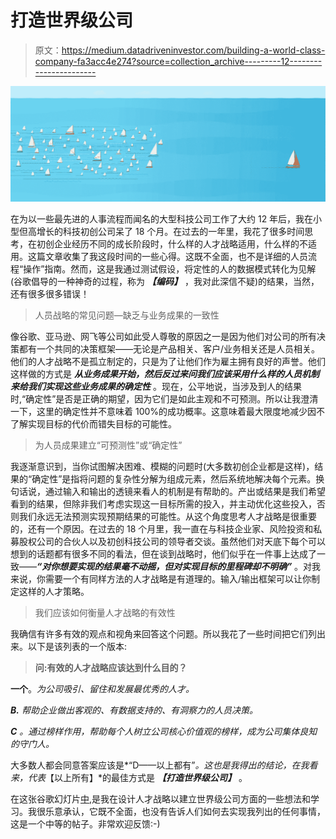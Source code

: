 # 打造世界级公司

> 原文：<https://medium.datadriveninvestor.com/building-a-world-class-company-fa3acc4e274?source=collection_archive---------12----------------------->

![](img/517d35eed02873059b15ab473bed521d.png)

在为以一些最先进的人事流程而闻名的大型科技公司工作了大约 12 年后，我在小型但高增长的科技初创公司呆了 18 个月。在过去的一年里，我花了很多时间思考，在初创企业经历不同的成长阶段时，什么样的人才战略适用，什么样的不适用。这篇文章收集了我这段时间的一些心得。这既不全面，也不是详细的人员流程“操作”指南。然而，这是我通过测试假设，将定性的人的数据模式转化为见解(谷歌倡导的一种神奇的过程，称为 ***【编码】*** ，我对此深信不疑)的结果，当然，还有很多很多错误！

> 人员战略的常见问题—缺乏与业务成果的一致性

像谷歌、亚马逊、网飞等公司如此受人尊敬的原因之一是因为他们对公司的所有决策都有一个共同的决策框架——无论是产品相关、客户/业务相关还是人员相关。他们的人才战略不是孤立制定的，只是为了让他们作为雇主拥有良好的声誉。他们这样做的方式是 ***从业务成果开始，然后反过来问我们应该采用什么样的人员机制来给我们实现这些业务成果的确定性*** 。现在，公平地说，当涉及到人的结果时,“确定性”是否是正确的期望，因为它们是如此主观和不可预测。所以让我澄清一下，这里的确定性并不意味着 100%的成功概率。这意味着最大限度地减少因不了解实现目标的代价而错失目标的可能性。

> 为人员成果建立“可预测性”或“确定性”

我逐渐意识到，当你试图解决困难、模糊的问题时(大多数初创企业都是这样)，结果的“确定性”是指将问题的复杂性分解为组成元素，然后系统地解决每个元素。换句话说，通过输入和输出的透镜来看人的机制是有帮助的。产出或结果是我们希望看到的结果，但除非我们考虑实现这一目标所需的投入，并主动优化这些投入，否则我们永远无法预测实现预期结果的可能性。从这个角度思考人才战略是很重要的，还有一个原因。在过去的 18 个月里，我一直在与科技企业家、风险投资和私募股权公司的合伙人以及初创科技公司的领导者交谈。虽然他们对天底下每个可以想到的话题都有很多不同的看法，但在谈到战略时，他们似乎在一件事上达成了一致——***“对你想要实现的结果毫不动摇，但对实现目标的里程碑却不明确”*** 。对我来说，你需要一个有同样方法的人才战略是有道理的。输入/输出框架可以让你制定这样的人才策略。

> 我们应该如何衡量人才战略的有效性

我确信有许多有效的观点和视角来回答这个问题。所以我花了一些时间把它们列出来。以下是该列表的一个版本:

> **问:有效的人才战略应该达到什么目的？**

**一个**。*为公司吸引、留住和发展最优秀的人才。*

***B.*** *帮助企业做出客观的、有数据支持的、有洞察力的人员决策。*

***C*** *。通过榜样作用，帮助每个人树立公司核心价值观的榜样，成为公司集体良知的守门人。*

大多数人都会同意答案应该是*“D——以上都有”*。这也是我得出的结论，在我看来，代表*【以上所有】*的最佳方式是 ***【打造世界级公司】*** 。

在这张谷歌幻灯片[中,](https://docs.google.com/presentation/d/1Hl7zzHdLZVi3PuVcNCju4TJMyqtqRh6d2pic8CiI3Nw/edit?usp=sharing)是我在设计人才战略以建立世界级公司方面的一些想法和学习。我很乐意承认，它既不全面，也没有告诉人们如何去实现我列出的任何事情，这是一个中等的帖子。非常欢迎反馈:-)